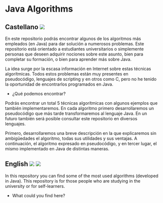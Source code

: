 # Java Algorithms

## Castellano <img src="http://icons.iconarchive.com/icons/icondrawer/flags/16/Spain-icon.png"> 

En este repositorio podrás encontrar algunos de los algoritmos más empleados (en Java) para dar solución a numerosos problemas. Este repositorio está orientado a estudiantes universitarios o simplemente personas que deseen adquirir nociones sobre este asunto, bien para completar su formación, o bien para aprender más sobre Java.

La idea surge por la escasa información en Internet sobre estas técnicas algorítmicas. Todos estos problemas están muy presentes en pseudocódigo, lenguajes de scripting y en otros como C, pero no he tenido la oportunidad de encontrarlos programados en Java.

- ¿Qué podemos encontrar?

Podrás encontrar un total 5 técnicas algorítmicas con algunos ejemplos que también implementaremos. En cada algoritmo primero desarrollaremos un pseudocódigo que más tarde transformaremos al lenguaje Java. En un futuro también será posible consultar este repositorio en diversos lenguajes. 

Primero, desarrollaremos una breve descripción en la que explicaremos sin ambigüedades el algoritmo, todas sus utilidades y sus ventajas. A continuación, el algoritmo expresado en pseudocódigo, y en tercer lugar, el mismo implementado en Java de distintas maneras.


## English <img src="http://icons.iconarchive.com/icons/icondrawer/flags/16/United-States-of-Americ-icon.png"> <img src="http://icons.iconarchive.com/icons/icondrawer/flags/16/United-Kingdo-icon.png">

In this repository you can find some of the most used algorithms (developed in Java). This repository is for those people who are studying in the university or for self-learners. 

- What could you find here?
